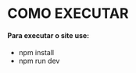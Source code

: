 <h1><strong>COMO EXECUTAR</strong></h1>
<h4>Para executar o site use:</h4>
<ul>
  <li>npm install</li>
  <li>npm run dev</li>
</ul>

